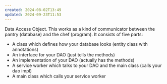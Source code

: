 ```yaml
---
created: 2024-08-02T13:49
updated: 2024-09-23T11:53
---
```

Data Access Object. This works as a kind of communicator between the pantry (database) and the chef (program). It consists of five parts:
- A class which defines how your database looks (entity class with annotations)
- An interface for your DAO (just tells the methods)
- An implementation of your DAO (actually has the methods)
- A service worker which talks to your DAO and the main class (calls your dao impl)
- A main class which calls your service worker 